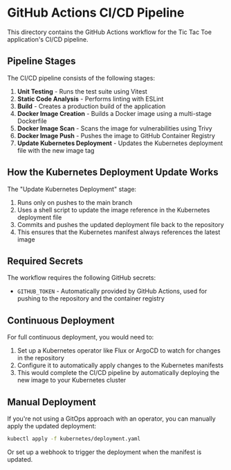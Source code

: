 ﻿# GitHub Actions CI/CD PipelineThis directory contains the GitHub Actions workflow for the Tic Tac Toe application's CI/CD pipeline.## Pipeline StagesThe CI/CD pipeline consists of the following stages:1. **Unit Testing** - Runs the test suite using Vitest2. **Static Code Analysis** - Performs linting with ESLint3. **Build** - Creates a production build of the application4. **Docker Image Creation** - Builds a Docker image using a multi-stage Dockerfile5. **Docker Image Scan** - Scans the image for vulnerabilities using Trivy6. **Docker Image Push** - Pushes the image to GitHub Container Registry7. **Update Kubernetes Deployment** - Updates the Kubernetes deployment file with the new image tag## How the Kubernetes Deployment Update WorksThe "Update Kubernetes Deployment" stage:1. Runs only on pushes to the main branch2. Uses a shell script to update the image reference in the Kubernetes deployment file3. Commits and pushes the updated deployment file back to the repository4. This ensures that the Kubernetes manifest always references the latest image## Required SecretsThe workflow requires the following GitHub secrets:- `GITHUB_TOKEN` - Automatically provided by GitHub Actions, used for pushing to the repository and the container registry## Continuous DeploymentFor full continuous deployment, you would need to:1. Set up a Kubernetes operator like Flux or ArgoCD to watch for changes in the repository2. Configure it to automatically apply changes to the Kubernetes manifests3. This would complete the CI/CD pipeline by automatically deploying the new image to your Kubernetes cluster## Manual DeploymentIf you're not using a GitOps approach with an operator, you can manually apply the updated deployment:```bashkubectl apply -f kubernetes/deployment.yaml```Or set up a webhook to trigger the deployment when the manifest is updated.